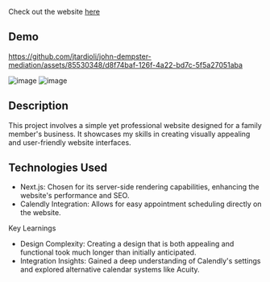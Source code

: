 Check out the website [here](https://john-dempster-mediation.vercel.app/)

## Demo
https://github.com/jtardioli/john-dempster-mediation/assets/85530348/d8f74baf-126f-4a22-bd7c-5f5a27051aba

![image](https://github.com/jtardioli/john-dempster-mediation/assets/85530348/5f713ed8-30bf-432b-abd9-26a654187669)
![image](https://github.com/jtardioli/john-dempster-mediation/assets/85530348/c5414fad-03bf-4cbb-9c32-a078015cf6fd)


## Description
This project involves a simple yet professional website designed for a family member's business. It showcases my skills in creating visually appealing and user-friendly website interfaces.

## Technologies Used
- Next.js: Chosen for its server-side rendering capabilities, enhancing the website's performance and SEO.
- Calendly Integration: Allows for easy appointment scheduling directly on the website.

Key Learnings
- Design Complexity: Creating a design that is both appealing and functional took much longer than initially anticipated.
- Integration Insights: Gained a deep understanding of Calendly's settings and explored alternative calendar systems like Acuity.
